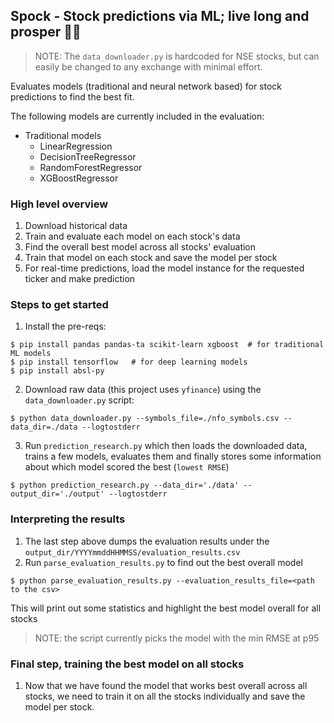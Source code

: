 ## Spock - Stock predictions via ML; live long and prosper 🖖🏻

> NOTE: The `data_downloader.py` is hardcoded for NSE stocks, but can
> easily be changed to any exchange with minimal effort.


Evaluates models (traditional and neural network based) for stock predictions to find the best fit.

The following models are currently included in the evaluation:

- Traditional models
    - LinearRegression
    - DecisionTreeRegressor
    - RandomForestRegressor
    - XGBoostRegressor

### High level overview

1. Download historical data
2. Train and evaluate each model on each stock's data
3. Find the overall best model across all stocks' evaluation
4. Train that model on each stock and save the model per stock
5. For real-time predictions, load the model instance for the requested ticker and make prediction

### Steps to get started

1. Install the pre-reqs:

```shell
$ pip install pandas pandas-ta scikit-learn xgboost  # for traditional ML models
$ pip install tensorflow   # for deep learning models
$ pip install absl-py
```

2. Download raw data (this project uses `yfinance`) using the `data_downloader.py` script:

```shell
$ python data_downloader.py --symbols_file=./nfo_symbols.csv --data_dir=./data --logtostderr
```

3. Run `prediction_research.py` which then loads the downloaded data, trains a few models, evaluates
   them and finally stores some information about which model scored the best (`lowest RMSE`)

```shell
$ python prediction_research.py --data_dir='./data' --output_dir='./output' --logtostderr
```

### Interpreting the results

1. The last step above dumps the evaluation results under the `output_dir/YYYYmmddHHMMSS/evaluation_results.csv`
2. Run `parse_evaluation_results.py` to find out the best overall model

```shell
$ python parse_evaluation_results.py --evaluation_results_file=<path to the csv>
```

This will print out some statistics and highlight the best model overall for all stocks
> NOTE: the script currently picks the model with the min RMSE at p95

### Final step, training the best model on all stocks

1. Now that we have found the model that works best overall across all stocks,
   we need to train it on all the stocks individually and save the model per stock.
